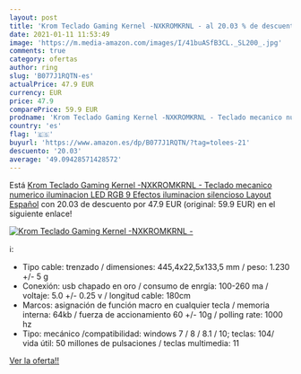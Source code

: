 ```yaml
---
layout: post
title: 'Krom Teclado Gaming Kernel -NXKROMKRNL - al 20.03 % de descuento'
date: 2021-01-11 11:53:49
image: 'https://m.media-amazon.com/images/I/41buASfB3CL._SL200_.jpg'
comments: true
category: ofertas
author: ring
slug: 'B077J1RQTN-es'
actualPrice: 47.9 EUR
currency: EUR
price: 47.9
comparePrice: 59.9 EUR
prodname: 'Krom Teclado Gaming Kernel -NXKROMKRNL - Teclado mecanico numerico  iluminacion LED RGB  9 Efectos iluminacion  silencioso  Layout Español'
country: 'es'
flag: '🇪🇸'
buyurl: 'https://www.amazon.es/dp/B077J1RQTN/?tag=tolees-21'
descuento: '20.03'
average: '49.09428571428572'
---
```


Está [Krom Teclado Gaming Kernel -NXKROMKRNL - Teclado mecanico numerico  iluminacion LED RGB  9 Efectos iluminacion  silencioso  Layout Español](https://www.amazon.es/dp/B077J1RQTN/?tag=tolees-21) con 20.03 de descuento por 47.9 EUR (original: 59.9 EUR) en el siguiente enlace!

[![Krom Teclado Gaming Kernel -NXKROMKRNL -](https://m.media-amazon.com/images/I/41buASfB3CL._SL200_.jpg)](https://www.amazon.es/dp/B077J1RQTN/?tag=tolees-21)

ℹ️:

- Tipo cable: trenzado / dimensiones: 445,4x22,5x133,5 mm / peso: 1.230 +/- 5 g
- Conexión: usb chapado en oro / consumo de enrgía: 100-260 ma / voltaje: 5.0 +/- 0.25 v / longitud cable: 180cm
- Marcos: asignación de función macro en cualquier tecla / memoria interna: 64kb / fuerza de accionamiento 60 +/- 10g / polling rate: 1000 hz
- Tipo: mecánico /compatibilidad: windows 7 / 8 / 8.1 / 10; teclas: 104/ vida útil: 50 millones de pulsaciones / teclas multimedia: 11

[Ver la oferta!!](https://www.amazon.es/dp/B077J1RQTN/?tag=tolees-21)
